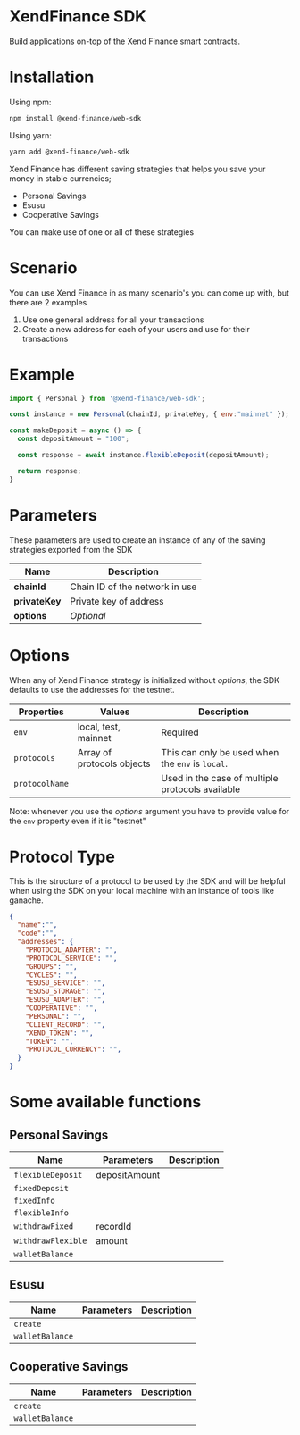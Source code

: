 
# XendFinance SDK

Build applications on-top of the Xend Finance smart contracts.

<!-- ![GitHub contributors](https://img.shields.io/github/contributors/xendfinance/XendFinanceSDK?color=orange&style=flat-square) -->


# Installation
Using npm:
```bash
npm install @xend-finance/web-sdk
```
Using yarn:
```bash
yarn add @xend-finance/web-sdk
```

Xend Finance has different saving strategies that helps you save your money in stable currencies;
- Personal Savings
- Esusu
- Cooperative Savings

You can make use of one or all of these strategies

# Scenario
You can use Xend Finance in as many scenario's you can come up with, but there are 2 examples
1. Use one general address for all your transactions
2. Create a new address for each of your users and use for their transactions

# Example

```js
import { Personal } from '@xend-finance/web-sdk';

const instance = new Personal(chainId, privateKey, { env:"mainnet" });

const makeDeposit = async () => {
  const depositAmount = "100";

  const response = await instance.flexibleDeposit(depositAmount);

  return response;
}
```



# Parameters
These parameters are used to create an instance of any of the saving strategies exported from the SDK

Name | Description
--- | ---
**chainId** | Chain ID of the network in use
**privateKey** | Private key of address
**options** | *Optional*



# Options
When any of Xend Finance strategy is initialized without *options*, the SDK defaults to use the addresses for the testnet.

Properties | Values | Description
--- | --- | ---
`env` | local, test, mainnet | Required 
`protocols` | Array of protocols objects | This can only be used when the `env` is `local`. 
`protocolName` | | Used in the case of multiple protocols available

Note: whenever you use the *options* argument you have to provide value for the `env` property even if it is "testnet"


# Protocol Type
This is the structure of a protocol to be used by the SDK and will be helpful when using the SDK on your local machine with an instance of tools like ganache.

```json
{
  "name":"",
  "code":"",
  "addresses": {
    "PROTOCOL_ADAPTER": "",
    "PROTOCOL_SERVICE": "",
    "GROUPS": "",
    "CYCLES": "",
    "ESUSU_SERVICE": "",
    "ESUSU_STORAGE": "",
    "ESUSU_ADAPTER": "",
    "COOPERATIVE": "",
    "PERSONAL": "",
    "CLIENT_RECORD": "",
    "XEND_TOKEN": "",
    "TOKEN": "",
    "PROTOCOL_CURRENCY": "",
  }
}
```

# Some available functions
## Personal Savings
Name | Parameters | Description
--- | --- | ---
`flexibleDeposit` | depositAmount | 
`fixedDeposit` | | 
`fixedInfo` | | 
`flexibleInfo` | | 
`withdrawFixed` | recordId | 
`withdrawFlexible` | amount |
`walletBalance` | |

## Esusu
Name | Parameters | Description
--- | --- | ---
`create` | |
`walletBalance` | |

## Cooperative Savings
Name | Parameters | Description
--- | --- | ---
`create` | |
`walletBalance` | |
